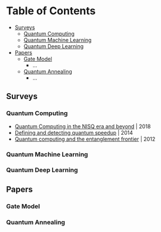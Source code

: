 # Table of Contents

* [Surveys](#Surveys)
  * [Quantum Computing](#Quantum-Computing)
  * [Quantum Machine Learning](#Quantum-Machine-Learning)
  * [Quantum Deep Learning](#Quantum-Deep-Learning)
* [Papers](#Papers)
  * [Gate Model](#Gate-Model)
    * ...
  * [Quantum Annealing](#Quantum-Annealing)
    * ...


## Surveys
### Quantum Computing
* [Quantum Computing in the NISQ era and beyond](https://quantum-journal.org/papers/q-2018-08-06-79/pdf/) | 2018
* [Defining and detecting quantum speedup](https://arxiv.org/pdf/1401.2910.pdf) | 2014
* [Quantum computing and the entanglement frontier](https://arxiv.org/pdf/1203.5813.pdf) | 2012

### Quantum Machine Learning
### Quantum Deep Learning


## Papers
### Gate Model
### Quantum Annealing
